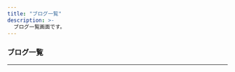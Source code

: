 ```yaml
---
title: "ブログ一覧"
description: >-
  ブログ一覧画面です。
---
```


<!--

基本的に記述は不要です。

追記すると、画面上部に表示されます

-->

### ブログ一覧

---